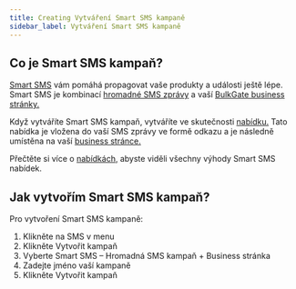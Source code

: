 ```yaml
---
title: Creating Vytváření Smart SMS kampaně
sidebar_label: Vytváření Smart SMS kampaně
---
```


## Co je Smart SMS kampaň?
[Smart SMS](https://www.bulkgate.com/cs/reseni/smart-sms/) vám pomáhá propagovat vaše produkty a události ještě lépe. Smart SMS je kombinací [hromadné SMS zprávy](https://www.bulkgate.com/cs/reseni/sms#hromadna-sms) a vaší [BulkGate business stránky.](business-page.md#co-je-business-stránka)

Když vytváříte Smart SMS kampaň, vytváříte ve skutečnosti [nabídku.](https://www.bulkgate.com/cs/reseni/smart-sms#nabidky) Tato nabídka je vložena do vaší SMS zprávy ve formě odkazu a je následně umístěna na vaší [business stránce.](business-page.md#co-je-business-stránka)

Přečtěte si více o [nabídkách,](offers.md#co-je-to-nabídka) abyste viděli všechny výhody Smart SMS nabídek.


## Jak vytvořím Smart SMS kampaň?
Pro vytvoření Smart SMS kampaně:
1.	Klikněte na SMS v menu
2.	Klikněte Vytvořit kampaň
3.	Vyberte Smart SMS – Hromadná SMS kampaň + Business stránka
4.	Zadejte jméno vaší kampaně
5.	Klikněte Vytvořit kampaň

